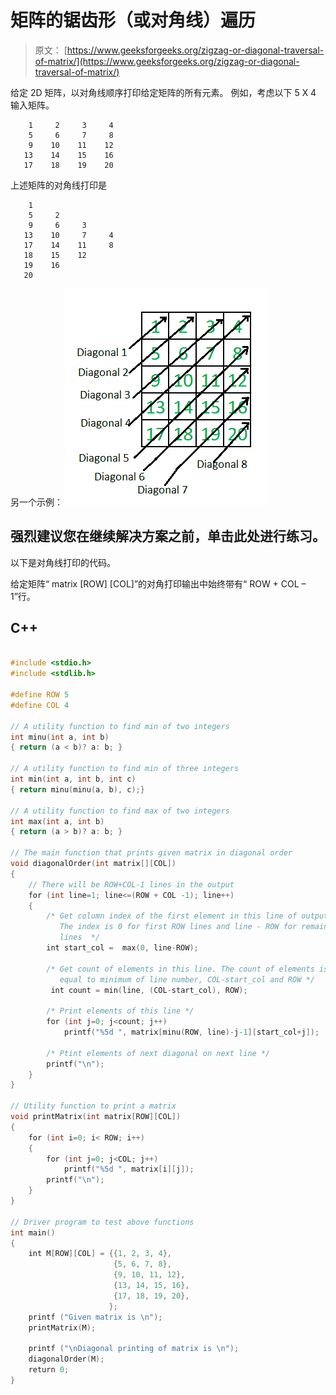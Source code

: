 # 矩阵的锯齿形（或对角线）遍历

> 原文： [https://www.geeksforgeeks.org/zigzag-or-diagonal-traversal-of-matrix/](https://www.geeksforgeeks.org/zigzag-or-diagonal-traversal-of-matrix/)

给定 2D 矩阵，以对角线顺序打印给定矩阵的所有元素。 例如，考虑以下 5 X 4 输入矩阵。

```
    1     2     3     4
    5     6     7     8
    9    10    11    12
   13    14    15    16
   17    18    19    20
```

上述矩阵的对角线打印是

```
    1
    5     2
    9     6     3
   13    10     7     4
   17    14    11     8
   18    15    12
   19    16
   20
```

另一个示例：
![diagonal-matrix](img/cb40b044ad1013046f6267770166bd9e.png) [](https://practice.geeksforgeeks.org/problem-page.php?pid=124)

## 强烈建议您在继续解决方案之前，单击此处进行练习。

以下是对角线打印的代码。

给定矩阵“ matrix [ROW] [COL]”的对角打印输出中始终带有“ ROW + COL – 1”行。

## C++ 

```cpp

#include <stdio.h> 
#include <stdlib.h> 

#define ROW 5 
#define COL 4 

// A utility function to find min of two integers 
int minu(int a, int b) 
{ return (a < b)? a: b; } 

// A utility function to find min of three integers 
int min(int a, int b, int c) 
{ return minu(minu(a, b), c);} 

// A utility function to find max of two integers 
int max(int a, int b) 
{ return (a > b)? a: b; } 

// The main function that prints given matrix in diagonal order 
void diagonalOrder(int matrix[][COL]) 
{ 
    // There will be ROW+COL-1 lines in the output 
    for (int line=1; line<=(ROW + COL -1); line++) 
    { 
        /* Get column index of the first element in this line of output. 
           The index is 0 for first ROW lines and line - ROW for remaining 
           lines  */
        int start_col =  max(0, line-ROW); 

        /* Get count of elements in this line. The count of elements is 
           equal to minimum of line number, COL-start_col and ROW */
         int count = min(line, (COL-start_col), ROW); 

        /* Print elements of this line */
        for (int j=0; j<count; j++) 
            printf("%5d ", matrix[minu(ROW, line)-j-1][start_col+j]); 

        /* Ptint elements of next diagonal on next line */
        printf("\n"); 
    } 
} 

// Utility function to print a matrix 
void printMatrix(int matrix[ROW][COL]) 
{ 
    for (int i=0; i< ROW; i++) 
    { 
        for (int j=0; j<COL; j++) 
            printf("%5d ", matrix[i][j]); 
        printf("\n"); 
    } 
} 

// Driver program to test above functions 
int main() 
{ 
    int M[ROW][COL] = {{1, 2, 3, 4}, 
                       {5, 6, 7, 8}, 
                       {9, 10, 11, 12}, 
                       {13, 14, 15, 16}, 
                       {17, 18, 19, 20}, 
                      }; 
    printf ("Given matrix is \n"); 
    printMatrix(M); 

    printf ("\nDiagonal printing of matrix is \n"); 
    diagonalOrder(M); 
    return 0; 
} 

```